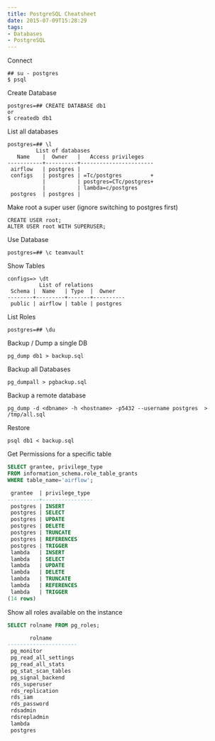 ```yaml
---
title: PostgreSQL Cheatsheet
date: 2015-07-09T15:28:29
tags:
- Databases
- PostgreSQL
---
```


Connect

    ## su - postgres
    $ psql

Create Database

    postgres=## CREATE DATABASE db1
    or
    $ createdb db1

List all databases

```
postgres=## \l
         List of databases
   Name    |  Owner   |   Access privileges
-----------+----------+-----------------------
 airflow   | postgres |
 configs   | postgres | =Tc/postgres         +
           |          | postgres=CTc/postgres+
           |          | lambda=c/postgres
 postgres  | postgres |
```

Make root a super user (ignore switching to postgres first)

    CREATE USER root;
    ALTER USER root WITH SUPERUSER;

Use Database

    postgres=## \c teamvault

Show Tables

```
configs=> \dt
          List of relations
 Schema |  Name   | Type  |  Owner
--------+---------+-------+----------
 public | airflow | table | postgres
```

List Roles

    postgres=## \du

Backup / Dump a single DB

    pg_dump db1 > backup.sql

Backup all Databases

    pg_dumpall > pgbackup.sql

Backup a remote database

    pg_dump -d <dbname> -h <hostname> -p5432 --username postgres  > /tmp/all.sql

Restore

    psql db1 < backup.sql

Get Permissions for a specific table

```sql
SELECT grantee, privilege_type
FROM information_schema.role_table_grants
WHERE table_name='airflow';

 grantee  | privilege_type
----------+----------------
 postgres | INSERT
 postgres | SELECT
 postgres | UPDATE
 postgres | DELETE
 postgres | TRUNCATE
 postgres | REFERENCES
 postgres | TRIGGER
 lambda   | INSERT
 lambda   | SELECT
 lambda   | UPDATE
 lambda   | DELETE
 lambda   | TRUNCATE
 lambda   | REFERENCES
 lambda   | TRIGGER
(14 rows)
```

Show all roles available on the instance

```sql
SELECT rolname FROM pg_roles;

       rolname
----------------------
 pg_monitor
 pg_read_all_settings
 pg_read_all_stats
 pg_stat_scan_tables
 pg_signal_backend
 rds_superuser
 rds_replication
 rds_iam
 rds_password
 rdsadmin
 rdsrepladmin
 lambda
 postgres
```
